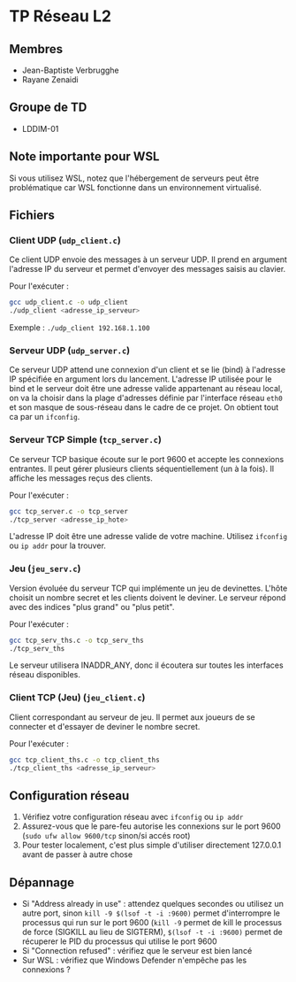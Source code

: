 # TP Réseau L2

## Membres
* Jean-Baptiste Verbrugghe
* Rayane Zenaidi

## Groupe de TD
* LDDIM-01

## Note importante pour WSL
Si vous utilisez WSL, notez que l'hébergement de serveurs peut être problématique car WSL fonctionne dans un environnement virtualisé.

## Fichiers

### Client UDP (`udp_client.c`)
Ce client UDP envoie des messages à un serveur UDP. Il prend en argument l'adresse IP du serveur et permet d'envoyer des messages saisis au clavier.

Pour l'exécuter :
```bash
gcc udp_client.c -o udp_client
./udp_client <adresse_ip_serveur>
```
Exemple : `./udp_client 192.168.1.100`

### Serveur UDP (`udp_server.c`)
Ce serveur UDP attend une connexion d'un client et se lie (bind) à l'adresse IP spécifiée en argument lors du lancement.  L'adresse IP utilisée pour le bind et le serveur doit être une adresse valide appartenant au réseau local, on va la choisir dans la plage d'adresses définie par l'interface réseau `eth0` et son masque de sous-réseau dans le cadre de ce projet.  On obtient tout ca par un `ifconfig`.

### Serveur TCP Simple (`tcp_server.c`)
Ce serveur TCP basique écoute sur le port 9600 et accepte les connexions entrantes. Il peut gérer plusieurs clients séquentiellement (un à la fois). Il affiche les messages reçus des clients.

Pour l'exécuter :
```bash
gcc tcp_server.c -o tcp_server
./tcp_server <adresse_ip_hote>
```
L'adresse IP doit être une adresse valide de votre machine. Utilisez `ifconfig` ou `ip addr` pour la trouver.

### Jeu (`jeu_serv.c`)
Version évoluée du serveur TCP qui implémente un jeu de devinettes. L'hôte choisit un nombre secret et les clients doivent le deviner. Le serveur répond avec des indices "plus grand" ou "plus petit".

Pour l'exécuter :
```bash
gcc tcp_serv_ths.c -o tcp_serv_ths
./tcp_serv_ths
```
Le serveur utilisera INADDR_ANY, donc il écoutera sur toutes les interfaces réseau disponibles.

### Client TCP (Jeu) (`jeu_client.c`)
Client correspondant au serveur de jeu. Il permet aux joueurs de se connecter et d'essayer de deviner le nombre secret.

Pour l'exécuter :
```bash
gcc tcp_client_ths.c -o tcp_client_ths
./tcp_client_ths <adresse_ip_serveur>
```

## Configuration réseau
1. Vérifiez votre configuration réseau avec `ifconfig` ou `ip addr`
2. Assurez-vous que le pare-feu autorise les connexions sur le port 9600 (`sudo ufw allow 9600/tcp` sinon/si accés root)
3. Pour tester localement, c'est plus simple d'utiliser directement 127.0.0.1 avant de passer à autre chose

## Dépannage
- Si "Address already in use" : attendez quelques secondes ou utilisez un autre port, sinon `kill -9 $(lsof -t -i :9600)` permet d'interrompre le processus qui run sur le port 9600 (`kill -9` permet de kill le processus de force (SIGKILL au lieu de SIGTERM), `$(lsof -t -i :9600)` permet de récuperer le PID du processus qui utilise le port 9600
- Si "Connection refused" : vérifiez que le serveur est bien lancé
- Sur WSL : vérifiez que Windows Defender n'empêche pas les connexions ?